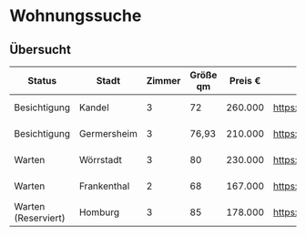 # Wohnungssuche

## Übersucht

| Status              | Stadt       | Zimmer | Größe qm | Preis € | Link                                              | Details                                   |
| ------------------- | ----------- | ------ | -------- | ------- | ------------------------------------------------- | ----------------------------------------- |
| Besichtigung        | Kandel      | 3      | 72       | 260.000 | https://www.immobilienscout24.de/expose/159951987 | (Link)[./Details/1-Kandel/README.md]      |
| Besichtigung        | Germersheim | 3      | 76,93    | 210.000 | https://www.immobilienscout24.de/expose/161002749 | (Link)[./Details/2-Germersheim/README.md] |
| Warten              | Wörrstadt   | 3      | 80       | 230.000 | https://www.immobilienscout24.de/expose/160497887 | (Link)[./Details/3-Woerrstadt/README.md]  |
| Warten              | Frankenthal | 2      | 68       | 167.000 | https://www.immobilienscout24.de/expose/159605423 | (Link)[./Details/4-Frankenthal/README.md] |
| Warten (Reserviert) | Homburg     | 3      | 85       | 178.000 | https://www.immobilienscout24.de/expose/160209297 | (Link)[./Details/5-Homburg/README.md]     |
